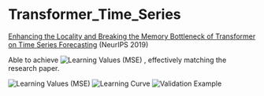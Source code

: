 # Transformer_Time_Series
[Enhancing the Locality and Breaking the Memory Bottleneck of Transformer on Time Series Forecasting](https://arxiv.org/pdf/1907.00235.pdf) (NeurIPS 2019)

Able to achieve ![Learning Values (MSE)](https://github.com/mlpotter/Transformer_Time_Series/blob/master/images/quantile_loss.JPG)
, effectively matching the research paper.

![Learning Values (MSE)](https://github.com/mlpotter/Transformer_Time_Series/blob/master/images/learning_values.JPG)
![Learning Curve](https://github.com/mlpotter/Transformer_Time_Series/blob/master/images/learning_curve.JPG)
![Validation Example](https://github.com/mlpotter/Transformer_Time_Series/blob/master/images/validation_example.JPG)
